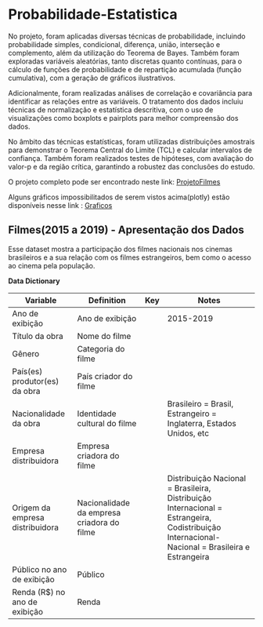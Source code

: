 # Probabilidade-Estatistica

No projeto, foram aplicadas diversas técnicas de probabilidade, incluindo probabilidade simples, condicional, diferença, união, interseção e complemento, além da utilização do Teorema de Bayes. Também foram exploradas variáveis aleatórias, tanto discretas quanto contínuas, para o cálculo de funções de probabilidade e de repartição acumulada (função cumulativa), com a geração de gráficos ilustrativos.

Adicionalmente, foram realizadas análises de correlação e covariância para identificar as relações entre as variáveis. O tratamento dos dados incluiu técnicas de normalização e estatística descritiva, com o uso de visualizações como boxplots e pairplots para melhor compreensão dos dados.

No âmbito das técnicas estatísticas, foram utilizadas distribuições amostrais para demonstrar o Teorema Central do Limite (TCL) e calcular intervalos de confiança. Também foram realizados testes de hipóteses, com avaliação do valor-p e da região crítica, garantindo a robustez das conclusões do estudo.

O projeto completo pode ser encontrado neste link:
<a href="https://github.com/hugoferraz5/Probabilidade-Estatistica/blob/main/filmes.ipynb">ProjetoFilmes</a>

Alguns gráficos impossibilitados de serem vistos acima(plotly) estão disponíveis nesse link :
<a href="https://github.com/hugoferraz5/Probabilidade-Estatistica/tree/main/imagens">Graficos</a>


## **Filmes(2015 a 2019) - Apresentação dos Dados**

 Esse dataset mostra a  participação dos filmes nacionais nos cinemas brasileiros e a sua relação com os filmes estrangeiros, bem como o acesso ao cinema pela população.


**Data Dictionary**

| Variable | Definition                                 | Key                                            | Notes                                                                                                                                       |
|----------|--------------------------------------------|------------------------------------------------|---------------------------------------------------------------------------------------------------------------------------------------------|
| Ano de exibição      |      Ano de exibição                                   |                              |    2015-2019                                                                                                                                         |
| Título da obra	   | Nome do filme                               |                       |                                                               |
| Gênero      | Categoria do filme                                        |                                                |                                                                                                                                             |
| País(es) produtor(es) da obra      | País criador do filme                                |                                                |                                                         |
| Nacionalidade da obra    | Identidade cultural do filme|                                                |                  Brasileiro = Brasil, Estrangeiro = Inglaterra, Estados Unidos, etc
| Empresa distribuidora    | Empresa criadora do filme |                                                |  |
| Origem da empresa distribuidora   | Nacionalidade da empresa criadora do filme                             |                             |   Distribuição Nacional = Brasileira, Distribuição Internacional = Estrangeira, Codistribuição Internacional-Nacional = Brasileira e Estrangeira                                                                                                                                    
| Público no ano de exibição     | Público                             |                                                |                                                                                                                                             |
| Renda (R$) no ano de exibição    | Renda                               |                                                |                                                                                                                                             |


